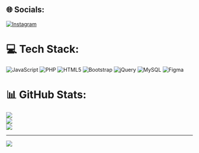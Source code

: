 
## 🌐 Socials:
[![Instagram](https://img.shields.io/badge/Instagram-%23E4405F.svg?logo=Instagram&logoColor=white)](https://instagram.com/_willisopalo) 

# 💻 Tech Stack:
![JavaScript](https://img.shields.io/badge/javascript-%23323330.svg?style=for-the-badge&logo=javascript&logoColor=%23F7DF1E) ![PHP](https://img.shields.io/badge/php-%23777BB4.svg?style=for-the-badge&logo=php&logoColor=white) ![HTML5](https://img.shields.io/badge/html5-%23E34F26.svg?style=for-the-badge&logo=html5&logoColor=white) ![Bootstrap](https://img.shields.io/badge/bootstrap-%238511FA.svg?style=for-the-badge&logo=bootstrap&logoColor=white) ![jQuery](https://img.shields.io/badge/jquery-%230769AD.svg?style=for-the-badge&logo=jquery&logoColor=white) ![MySQL](https://img.shields.io/badge/mysql-4479A1.svg?style=for-the-badge&logo=mysql&logoColor=white) ![Figma](https://img.shields.io/badge/figma-%23F24E1E.svg?style=for-the-badge&logo=figma&logoColor=white)
# 📊 GitHub Stats:
![](https://github-readme-stats.vercel.app/api?username=w-opalo&theme=dark&hide_border=true&include_all_commits=true&count_private=true)<br/>
![](https://github-readme-streak-stats.herokuapp.com/?user=w-opalo&theme=dark&hide_border=true)<br/>
![](https://github-readme-stats.vercel.app/api/top-langs/?username=w-opalo&theme=dark&hide_border=true&include_all_commits=true&count_private=true&layout=compact)

---
[![](https://visitcount.itsvg.in/api?id=w-opalo&icon=0&color=0)](https://visitcount.itsvg.in)

<!-- Proudly created with GPRM ( https://gprm.itsvg.in ) -->
